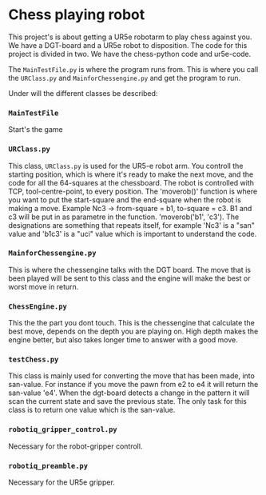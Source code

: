 # Chess playing robot

This project's is about getting a UR5e robotarm to play chess against you. We have a DGT-board and a UR5e robot to disposition.
The code for this project is divided in two. We have the chess-python code and ur5e-code. 

The ```MainTestFile.py``` is where the program runs from. This is where you call the ```URClass.py``` and ```MainforChessengine.py``` and get the program to run.

Under will the different classes be described:

### ```MainTestFile```
Start's the game


### ```URClass.py```
This class, ```URClass.py``` is used for the UR5-e robot arm. You controll the starting position, which is where it's ready to make the next move, and the code for all the 64-squares at the chessboard. 
The robot is controlled with TCP, tool-centre-point, to every position. The 'moverob()' function is where you want to put the start-square and the end-square when the robot is making a move. Example Nc3 -> from-square = b1, to-square = c3. B1 and c3 will be put in as parametre in the function. 'moverob('b1', 'c3'). The designations are something that repeats itself, for example 'Nc3' is a "san" value and 'b1c3' is a "uci" value which is important to understand the code.

### ```MainforChessengine.py```
This is where the chessengine talks with the DGT board. The move that is been played will be sent to this class and the engine will make the best or worst move in return. 

### ```ChessEngine.py```
This the the part you dont touch. This is the chessengine that calculate the best move, depends on the depth you are playing on. High depth makes the engine better, but also takes longer time to answer with a good move.

### ```testChess.py```
This class is mainly used for converting the move that has been made, into san-value. For instance if you move the pawn from e2 to e4 it will return the san-value 'e4'. When the dgt-board detects a change in the pattern it will scan the current state and save the previous state. The only task for this class is to return one value which is the san-value.

### ```robotiq_gripper_control.py```
Necessary for the robot-gripper controll.
### ```robotiq_preamble.py```
Necessary for the UR5e gripper.



